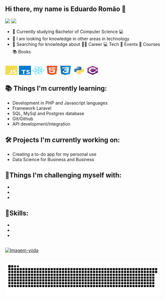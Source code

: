 
## Hi there, my name is Eduardo Romão 👋
<div>
 
 <a href="https://www.linkedin.com/in/eduardo-rom%C3%A3o-a73640179" target="_blank"><img src="https://img.shields.io/badge/-LinkedIn-%230077B5?style=for-the-badge&logo=linkedin&logoColor=white" target="_blank"></a>
 <a href="https://www.instagram.com/duhh_romao/" target="_blank"><img src="https://img.shields.io/badge/-Instagram-%23E4405F?style=for-the-badge&logo=instagram&logoColor=white" target="_blank"></a>
 
</div>


- 🌱 Currently studying Bachelor of Computer Science 💻
- 🚀 I am looking for knowledge in other areas in technology 
- 👀 Searching for knowledge about 
 👨‍💻 Career 
 💻 Tech 
 📆 Events 
 🚀 Courses
 📚 Books 
 
<div style="display: inline_block"><br>
  <img align="center" alt="Duhh-Js" height="30" width="40" src="https://raw.githubusercontent.com/devicons/devicon/master/icons/javascript/javascript-plain.svg">
  <img align="center" alt="Duhh-Ts" height="30" width="40" src="https://raw.githubusercontent.com/devicons/devicon/master/icons/typescript/typescript-plain.svg">
  <img align="center" alt="Duhh-React" height="30" width="40" src="https://raw.githubusercontent.com/devicons/devicon/master/icons/react/react-original.svg">
  <img align="center" alt="Duhh-HTML" height="30" width="40" src="https://raw.githubusercontent.com/devicons/devicon/master/icons/html5/html5-original.svg">
  <img align="center" alt="Duhh-CSS" height="30" width="40" src="https://raw.githubusercontent.com/devicons/devicon/master/icons/css3/css3-original.svg">
  <img align="center" alt="Duhh-Python" height="30" width="40" src="https://raw.githubusercontent.com/devicons/devicon/master/icons/python/python-original.svg">
  <img align="center" alt="Duhh-Csharp" height="30" width="40" src="https://raw.githubusercontent.com/devicons/devicon/master/icons/csharp/csharp-original.svg">
</div>
 
## 📚 Things I'm currently learning:

- Development in PHP and Javascript languages
- Framework Laravel 
- SQL, MySql and Postgres database
- Git/Github
- API development/integration

## 🛠 Projects I'm currently working on:
 
 - Creating a to-do app for my personal use 
 - Data Science for Business and Business

## 👊Things I'm challenging myself with:

-
-
-
  
 ## 💪Skills:
 
 -
 -
 -
 
 ##
 
  <div> 
  <a href="https://github.com/RomaoDuhh">
  <img align="center" alt="Imagem-yoda" src="https://media.giphy.com/media/2fQ1Gq3KOpvNs4NTmu/giphy-downsized.gif">
  </div>
  
  
  ##
 
<div> 
  
  ![Snake animation](https://github.com/RomaoDuhh/RomaoDuhh/blob/output/github-contribution-grid-snake.svg)
 
</div>

  
<!---
RomaoDuhh/RomaoDuhh is a ✨ special ✨ repository because its `README.md` (this file) appears on your GitHub profile.
You can click the Preview link to take a look at your changes.
--->

